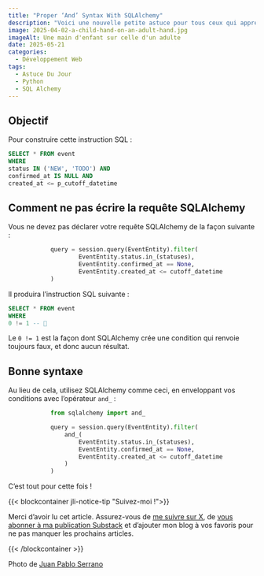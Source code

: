 ```yaml
---
title: "Proper ‘And’ Syntax With SQLAlchemy"
description: "Voici une nouvelle petite astuce pour tous ceux qui apprennent à utiliser SQLAlchemy."
image: 2025-04-02-a-child-hand-on-an-adult-hand.jpg
imageAlt: Une main d'enfant sur celle d'un adulte
date: 2025-05-21
categories:
  - Développement Web
tags:
  - Astuce Du Jour
  - Python
  - SQL Alchemy
---
```


## Objectif

Pour construire cette instruction SQL :

```sql
SELECT * FROM event
WHERE
status IN ('NEW', 'TODO') AND
confirmed_at IS NULL AND
created_at <= p_cutoff_datetime
```

## Comment ne pas écrire la requête SQLAlchemy

Vous ne devez pas déclarer votre requête SQLAlchemy de la façon suivante :

```python
            query = session.query(EventEntity).filter(
                    EventEntity.status.in_(statuses),
                    EventEntity.confirmed_at == None,
                    EventEntity.created_at <= cutoff_datetime
            )
```

Il produira l’instruction SQL suivante :

```sql
SELECT * FROM event
WHERE
0 != 1 -- 🤔
```

Le `0 != 1` est la façon dont SQLAlchemy crée une condition qui renvoie toujours faux, et donc aucun résultat.

## Bonne syntaxe

Au lieu de cela, utilisez SQLAlchemy comme ceci, en enveloppant vos conditions avec l’opérateur `and_` :

```python
            from sqlalchemy import and_

            query = session.query(EventEntity).filter(
                and_(
                    EventEntity.status.in_(statuses),
                    EventEntity.confirmed_at == None,
                    EventEntity.created_at <= cutoff_datetime
                )
            )
```

C’est tout pour cette fois !

{{< blockcontainer jli-notice-tip "Suivez-moi !">}}

Merci d’avoir lu cet article. Assurez-vous de [me suivre sur X](https://x.com/LitzlerJeremie), de [vous abonner à ma publication Substack](https://iamjeremie.substack.com/) et d’ajouter mon blog à vos favoris pour ne pas manquer les prochains articles.

{{< /blockcontainer >}}

Photo de [Juan Pablo Serrano](https://www.pexels.com/photo/father-and-child-s-hands-together-1250452/)
